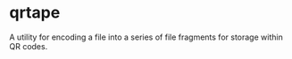 # qrtape

A utility for encoding a file into a series of file fragments for storage
within QR codes.
